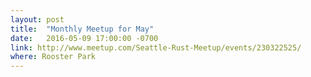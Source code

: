 ```yaml
---
layout: post
title:  "Monthly Meetup for May"
date:   2016-05-09 17:00:00 -0700
link: http://www.meetup.com/Seattle-Rust-Meetup/events/230322525/
where: Rooster Park
---
```

